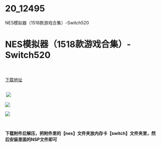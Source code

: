 # 20_12495
NES模拟器（1518款游戏合集）-Switch520
# NES模拟器（1518款游戏合集）-Switch520
 <br/></br>
[下载地址](https://www.switch520.cc/article/12495 "下载地址")
<br/></br>

<p><strong>&nbsp;<img src="https://www.switch520.cc/muke_img/upload_art_editor_20210412-1_e8c439b04bff725158cc9e45e9a7a85e.jpg"> </strong></p>
<p><img src="https://www.switch520.cc/muke_img/upload_art_editor_20210412-1_00dc536c20c58a3cf7c8cb606f7132a3.jpg"></p>
<p><img src="https://www.switch520.cc/muke_img/upload_art_editor_20210412-1_fda68233d2b06ec734a59ac6a1315be7.jpg"></p>
<p><strong>&nbsp;</strong></p>
<p><strong>下载附件后解压，把附件里的【nes】文件夹放内存卡【switch】文件夹里，然后安装里面的NSP文件即可</strong></p>
<p>&nbsp;</p>
